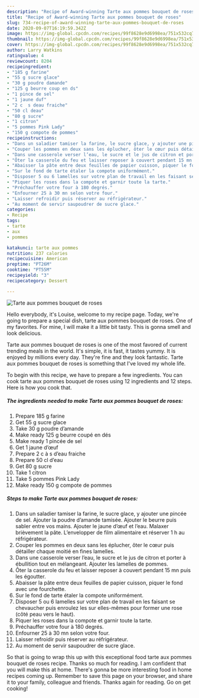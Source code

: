 ```yaml
---
description: "Recipe of Award-winning Tarte aux pommes bouquet de roses"
title: "Recipe of Award-winning Tarte aux pommes bouquet de roses"
slug: 734-recipe-of-award-winning-tarte-aux-pommes-bouquet-de-roses
date: 2020-09-07T16:19:59.342Z
image: https://img-global.cpcdn.com/recipes/99f8628e9d6998ea/751x532cq70/tarte-aux-pommes-bouquet-de-roses-photo-principale-de-la-recette.jpg
thumbnail: https://img-global.cpcdn.com/recipes/99f8628e9d6998ea/751x532cq70/tarte-aux-pommes-bouquet-de-roses-photo-principale-de-la-recette.jpg
cover: https://img-global.cpcdn.com/recipes/99f8628e9d6998ea/751x532cq70/tarte-aux-pommes-bouquet-de-roses-photo-principale-de-la-recette.jpg
author: Larry Watkins
ratingvalue: 4
reviewcount: 8204
recipeingredient:
- "185 g farine"
- "55 g sucre glace"
- "30 g poudre damande"
- "125 g beurre coup en ds"
- "1 pince de sel"
- "1 jaune duf"
- "2 c  s deau fraiche"
- "50 cl deau"
- "80 g sucre"
- "1 citron"
- "5 pommes Pink Lady"
- "150 g compote de pommes"
recipeinstructions:
- "Dans un saladier tamiser la farine, le sucre glace, y ajouter une pincée de sel. Ajouter la poudre d’amande tamisée. Ajouter le beurre puis sabler entre vos mains. Ajouter le jaune d’œuf et l’eau. Malaxer brièvement la pâte. L’envelopper de film alimentaire et réserver 1 h au réfrigérateur."
- "Couper les pommes en deux sans les éplucher, ôter le cœur puis détailler chaque moitié en fines lamelles."
- "Dans une casserole verser l’eau, le sucre et le jus de citron et porter à ébullition tout en mélangeant. Ajouter les lamelles de pommes."
- "Ôter la casserole du feu et laisser reposer à couvert pendant 15 mn puis les égoutter."
- "Abaisser la pâte entre deux feuilles de papier cuisson, piquer le fond avec une fourchette."
- "Sur le fond de tarte étaler la compote uniformément."
- "Disposer 5 ou 6 lamelles sur votre plan de travail en les faisant se chevaucher puis enroulez les sur elles-mêmes pour former une rose (côté peau vers le haut)."
- "Piquer les roses dans la compote et garnir toute la tarte."
- "Préchauffer votre four à 180 degrés."
- "Enfourner 25 à 30 mn selon votre four."
- "Laisser refroidir puis réserver au réfrigérateur."
- "Au moment de servir saupoudrer de sucre glace."
categories:
- Recipe
tags:
- tarte
- aux
- pommes

katakunci: tarte aux pommes 
nutrition: 237 calories
recipecuisine: American
preptime: "PT26M"
cooktime: "PT55M"
recipeyield: "3"
recipecategory: Dessert

---
```



![Tarte aux pommes bouquet de roses](https://img-global.cpcdn.com/recipes/99f8628e9d6998ea/751x532cq70/tarte-aux-pommes-bouquet-de-roses-photo-principale-de-la-recette.jpg)

Hello everybody, it's Louise, welcome to my recipe page. Today, we're going to prepare a special dish, tarte aux pommes bouquet de roses. One of my favorites. For mine, I will make it a little bit tasty. This is gonna smell and look delicious.



Tarte aux pommes bouquet de roses is one of the most favored of current trending meals in the world. It's simple, it is fast, it tastes yummy. It is enjoyed by millions every day. They're fine and they look fantastic. Tarte aux pommes bouquet de roses is something that I've loved my whole life.


To begin with this recipe, we have to prepare a few ingredients. You can cook tarte aux pommes bouquet de roses using 12 ingredients and 12 steps. Here is how you cook that.

<!--inarticleads1-->

##### The ingredients needed to make Tarte aux pommes bouquet de roses:

1. Prepare 185 g farine
1. Get 55 g sucre glace
1. Take 30 g poudre d’amande
1. Make ready 125 g beurre coupé en dés
1. Make ready 1 pincée de sel
1. Get 1 jaune d’œuf
1. Prepare 2 c à s d’eau fraiche
1. Prepare 50 cl d’eau
1. Get 80 g sucre
1. Take 1 citron
1. Take 5 pommes Pink Lady
1. Make ready 150 g compote de pommes




<!--inarticleads2-->

##### Steps to make Tarte aux pommes bouquet de roses:

1. Dans un saladier tamiser la farine, le sucre glace, y ajouter une pincée de sel. Ajouter la poudre d’amande tamisée. Ajouter le beurre puis sabler entre vos mains. Ajouter le jaune d’œuf et l’eau. Malaxer brièvement la pâte. L’envelopper de film alimentaire et réserver 1 h au réfrigérateur.
1. Couper les pommes en deux sans les éplucher, ôter le cœur puis détailler chaque moitié en fines lamelles.
1. Dans une casserole verser l’eau, le sucre et le jus de citron et porter à ébullition tout en mélangeant. Ajouter les lamelles de pommes.
1. Ôter la casserole du feu et laisser reposer à couvert pendant 15 mn puis les égoutter.
1. Abaisser la pâte entre deux feuilles de papier cuisson, piquer le fond avec une fourchette.
1. Sur le fond de tarte étaler la compote uniformément.
1. Disposer 5 ou 6 lamelles sur votre plan de travail en les faisant se chevaucher puis enroulez les sur elles-mêmes pour former une rose (côté peau vers le haut).
1. Piquer les roses dans la compote et garnir toute la tarte.
1. Préchauffer votre four à 180 degrés.
1. Enfourner 25 à 30 mn selon votre four.
1. Laisser refroidir puis réserver au réfrigérateur.
1. Au moment de servir saupoudrer de sucre glace.




So that is going to wrap this up with this exceptional food tarte aux pommes bouquet de roses recipe. Thanks so much for reading. I am confident that you will make this at home. There's gonna be more interesting food in home recipes coming up. Remember to save this page on your browser, and share it to your family, colleague and friends. Thanks again for reading. Go on get cooking!
